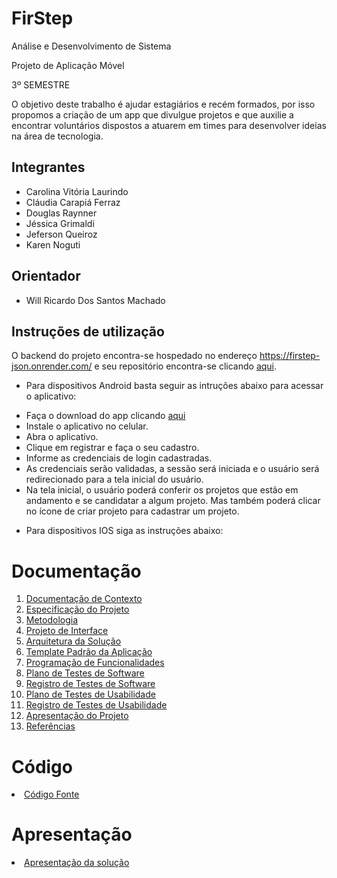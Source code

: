 # FirStep 

Análise e Desenvolvimento de Sistema 

Projeto de Aplicação Móvel

3º SEMESTRE

O objetivo deste trabalho é ajudar estagiários e recém formados, por isso propomos a criação de um app que divulgue projetos e que auxilie a encontrar voluntários dispostos a atuarem em times para desenvolver ideias na área de tecnologia. 

## Integrantes

* Carolina Vitória Laurindo 
* Cláudia Carapiá Ferraz
* Douglas Raynner 
* Jéssica Grimaldi
* Jeferson Queiroz 
* Karen Noguti

## Orientador

* Will Ricardo Dos Santos Machado

## Instruções de utilização

O backend do projeto encontra-se hospedado no endereço https://firstep-json.onrender.com/ e seu repositório encontra-se clicando [aqui](https://github.com/ClaudiaCarapiaFerraz/firstep_json_). 

* Para dispositivos Android basta seguir as intruções abaixo para acessar o aplicativo:

- Faça o download do app clicando [aqui](https://expo.dev/artifacts/eas/rV6WbytYcx8AdAwjzd5hEU.apk)
- Instale o aplicativo no celular.
- Abra o aplicativo. 
- Clique em registrar e faça o seu cadastro.
- Informe as credenciais de login cadastradas.
- As credenciais serão validadas, a sessão será iniciada e o usuário será redirecionado para a tela inicial do usuário.
- Na tela inicial, o usuário poderá conferir os projetos que estão em andamento e se candidatar a algum projeto. Mas também poderá clicar no ícone de criar projeto para cadastrar um projeto.

* Para dispositivos IOS siga as instruções abaixo:

# Documentação

<ol>
<li><a href="docs/01-Documentação de Contexto.md"> Documentação de Contexto</a></li>
<li><a href="docs/02-Especificação do Projeto.md"> Especificação do Projeto</a></li>
<li><a href="docs/03-Metodologia.md"> Metodologia</a></li>
<li><a href="docs/04-Projeto de Interface.md"> Projeto de Interface</a></li>
<li><a href="docs/05-Arquitetura da Solução.md"> Arquitetura da Solução</a></li>
<li><a href="docs/06-Template Padrão da Aplicação.md"> Template Padrão da Aplicação</a></li>
<li><a href="docs/07-Programação de Funcionalidades.md"> Programação de Funcionalidades</a></li>
<li><a href="docs/08-Plano de Testes de Software.md"> Plano de Testes de Software</a></li>
<li><a href="docs/09-Registro de Testes de Software.md"> Registro de Testes de Software</a></li>
<li><a href="docs/10-Plano de Testes de Usabilidade.md"> Plano de Testes de Usabilidade</a></li>
<li><a href="docs/11-Registro de Testes de Usabilidade.md"> Registro de Testes de Usabilidade</a></li>
<li><a href="docs/12-Apresentação do Projeto.md"> Apresentação do Projeto</a></li>
<li><a href="docs/13-Referências.md"> Referências</a></li>
</ol>

# Código

<li><a href="src/README.md"> Código Fonte</a></li>

# Apresentação

<li><a href="presentation/README.md"> Apresentação da solução</a></li>
